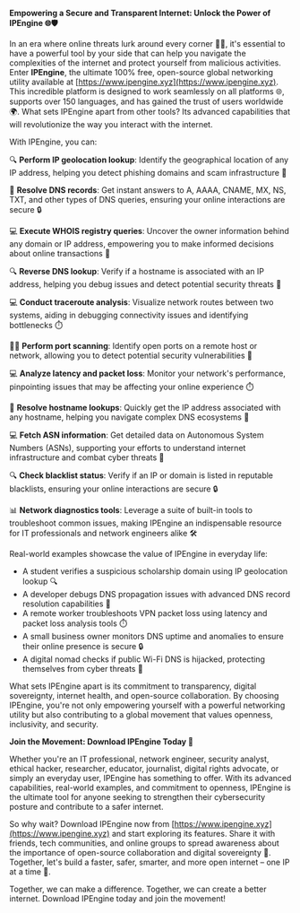**Empowering a Secure and Transparent Internet: Unlock the Power of IPEngine 🌐🛡️**

In an era where online threats lurk around every corner 🕵️‍♀️, it's essential to have a powerful tool by your side that can help you navigate the complexities of the internet and protect yourself from malicious activities. Enter **IPEngine**, the ultimate 100% free, open-source global networking utility available at [https://www.ipengine.xyz](https://www.ipengine.xyz). This incredible platform is designed to work seamlessly on all platforms 🌐, supports over 150 languages, and has gained the trust of users worldwide 🌍. What sets IPEngine apart from other tools? Its advanced capabilities that will revolutionize the way you interact with the internet.

With IPEngine, you can:

🔍 **Perform IP geolocation lookup**: Identify the geographical location of any IP address, helping you detect phishing domains and scam infrastructure 🚨

📡 **Resolve DNS records**: Get instant answers to A, AAAA, CNAME, MX, NS, TXT, and other types of DNS queries, ensuring your online interactions are secure 🔒

💻 **Execute WHOIS registry queries**: Uncover the owner information behind any domain or IP address, empowering you to make informed decisions about online transactions 💼

🔍 **Reverse DNS lookup**: Verify if a hostname is associated with an IP address, helping you debug issues and detect potential security threats 🚨

💻 **Conduct traceroute analysis**: Visualize network routes between two systems, aiding in debugging connectivity issues and identifying bottlenecks ⏱️

🕵️‍♂️ **Perform port scanning**: Identify open ports on a remote host or network, allowing you to detect potential security vulnerabilities 🚨

💻 **Analyze latency and packet loss**: Monitor your network's performance, pinpointing issues that may be affecting your online experience ⏱️

📡 **Resolve hostname lookups**: Quickly get the IP address associated with any hostname, helping you navigate complex DNS ecosystems 🔗

💻 **Fetch ASN information**: Get detailed data on Autonomous System Numbers (ASNs), supporting your efforts to understand internet infrastructure and combat cyber threats 🚨

🔍 **Check blacklist status**: Verify if an IP or domain is listed in reputable blacklists, ensuring your online interactions are secure 🔒

📊 **Network diagnostics tools**: Leverage a suite of built-in tools to troubleshoot common issues, making IPEngine an indispensable resource for IT professionals and network engineers alike 🛠️

Real-world examples showcase the value of IPEngine in everyday life:

*   A student verifies a suspicious scholarship domain using IP geolocation lookup 🔍
*   A developer debugs DNS propagation issues with advanced DNS record resolution capabilities 📡
*   A remote worker troubleshoots VPN packet loss using latency and packet loss analysis tools ⏱️
*   A small business owner monitors DNS uptime and anomalies to ensure their online presence is secure 🔒
*   A digital nomad checks if public Wi-Fi DNS is hijacked, protecting themselves from cyber threats 🚨

What sets IPEngine apart is its commitment to transparency, digital sovereignty, internet health, and open-source collaboration. By choosing IPEngine, you're not only empowering yourself with a powerful networking utility but also contributing to a global movement that values openness, inclusivity, and security.

**Join the Movement: Download IPEngine Today 🚀**

Whether you're an IT professional, network engineer, security analyst, ethical hacker, researcher, educator, journalist, digital rights advocate, or simply an everyday user, IPEngine has something to offer. With its advanced capabilities, real-world examples, and commitment to openness, IPEngine is the ultimate tool for anyone seeking to strengthen their cybersecurity posture and contribute to a safer internet.

So why wait? Download IPEngine now from [https://www.ipengine.xyz](https://www.ipengine.xyz) and start exploring its features. Share it with friends, tech communities, and online groups to spread awareness about the importance of open-source collaboration and digital sovereignty 🤝. Together, let's build a faster, safer, smarter, and more open internet – one IP at a time 🔐.

Together, we can make a difference. Together, we can create a better internet. Download IPEngine today and join the movement!